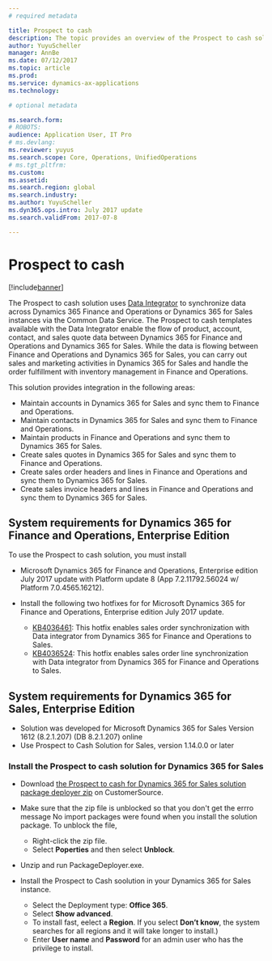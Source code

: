 ```yaml
---
# required metadata

title: Prospect to cash   
description: The topic provides an overview of the Prospect to cash solution between Dynamics 365 for Sales and Dynamics 365 for Finance and Operations, Enterprise edition. 
author: YuyuScheller
manager: AnnBe
ms.date: 07/12/2017
ms.topic: article
ms.prod: 
ms.service: dynamics-ax-applications
ms.technology: 

# optional metadata

ms.search.form: 
# ROBOTS: 
audience: Application User, IT Pro
# ms.devlang: 
ms.reviewer: yuyus
ms.search.scope: Core, Operations, UnifiedOperations
# ms.tgt_pltfrm: 
ms.custom: 
ms.assetid: 
ms.search.region: global
ms.search.industry: 
ms.author: YuyuScheller
ms.dyn365.ops.intro: July 2017 update 
ms.search.validFrom: 2017-07-8

---
```


# Prospect to cash  

[!include[banner](../includes/banner.md)]

The Prospect to cash solution uses [Data Integrator](https://docs.microsoft.com/en-us/common-data-service/entity-reference/dynamics-365-integration) to synchronize data across Dynamics 365 Finance and Operations or Dynamics 365 for Sales instances via the Common Data Service. The Prospect to cash templates available with the Data Integrator enable the flow of product, account, contact, and sales quote data between Dynamics 365 for Finance and Operations and Dynamics 365 for Sales. While the data is flowing between Finance and Operations and Dynamics 365 for Sales, you can carry out sales and marketing activities in Dynamics 365 for Sales and handle the order fulfillment with inventory management in Finance and Operations. 

This solution provides integration in the following areas: 

-   Maintain accounts in Dynamics 365 for Sales and sync them to Finance and Operations.
-   Maintain contacts in Dynamics 365 for Sales and sync them to Finance and Operations.
-   Maintain products in Finance and Operations and sync them to Dynamics 365 for Sales.
- 	Create sales quotes in Dynamics 365 for Sales and sync them to Finance and Operations.
-   Create sales order headers and lines in Finance and Operations and sync them to Dynamics 365 for Sales.
-   Create sales invoice headers and lines in Finance and Operations and sync them to Dynamics 365 for Sales.

## System requirements for Dynamics 365 for Finance and Operations, Enterprise Edition

To use the Prospect to cash solution, you must install 

- Microsoft Dynamics 365 for Finance and Operations, Enterprise edition July 2017 update with Platform update 8 (App 7.2.11792.56024 w/ Platform 7.0.4565.16212). 

- Install the following two hotfixes for for Microsoft Dynamics 365 for Finance and Operations, Enterprise edition July 2017 update.

    -  [KB4036461](https://fix.lcs.dynamics.com/Issue/Resolved?kb=4036461&bugId=3847029&qc=e2fcfae08b1a5d5ce9f53f330e8c212b0636c375368ff7d8d9b5ec6701523ad2): This hotfix enables sales order synchronization with Data integrator from Dynamics 365 for Finance and Operations to Sales.
    -  [KB4036524](https://fix.lcs.dynamics.com/Issue/Resolved?kb=4036524&bugId=3847504&qc=e2fcfae08b1a5d5ce9f53f330e8c212b0636c375368ff7d8d9b5ec6701523ad2): This hotfix enables sales order line synchronization with Data integrator from Dynamics 365 for Finance and Operations to Sales.
 
## System requirements for Dynamics 365 for Sales, Enterprise Edition

- Solution was developed for Microsoft Dynamics 365 for Sales Version 1612 (8.2.1.207) (DB 8.2.1.207) online
- Use Prospect to Cash Solution for Sales, version 1.14.0.0 or later

### Install the Prospect to cash solution for Dynamics 365 for Sales

- Download [the Prospect to cash for Dynamics 365 for Sales solution package deployer zip](https://mbs.microsoft.com/customersource/Global/365Enterprise/downloads/product-releases/MD365FNOPENTProspectToCash) on CustomerSource.

- Make sure that the zip file is unblocked so that you don't get the errro message No import packages were found when you install the solution package. To unblock the file,

    -  Right-click the zip file.
    -  Select **Poperties** and then select **Unblock**. 

- Unzip and run PackageDeployer.exe.

- Install the Prospect to Cash soolution in your Dynamics 365 for Sales instance.

    - Select the Deployment type: **Office 365**.
    - Select **Show advanced**.
    - To install fast, eelect a **Region**. If you select **Don’t know**, the system searches for all regions and it will take longer to install.)
    - Enter **User name** and **Password** for an admin user who has the privilege to install.

